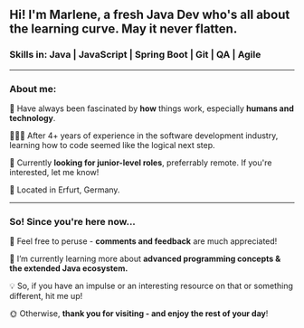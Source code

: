 ## Hi! I'm Marlene, a fresh Java Dev who's all about the learning curve. May it never flatten.
### Skills in: Java | JavaScript | Spring Boot | Git | QA | Agile
----------------

### About me:

🧠 Have always been fascinated by **how** things work, especially **humans and technology**.

👩🏼‍💻 After 4+ years of experience in the software development industry, learning how to code seemed like the logical next step.

🔎 Currently **looking for junior-level roles**, preferrably remote. If you're interested, let me know!

📍 Located in Erfurt, Germany.


----------------

### So! Since you're here now...

🔭 Feel free to peruse - **comments and feedback** are much appreciated!

🌱 I’m currently learning more about **advanced programming concepts & the extended Java ecosystem.**

💡 So, if you have an impulse or an interesting resource on that or something different, hit me up!


🌞 Otherwise, **thank you for visiting - and enjoy the rest of your day**!

